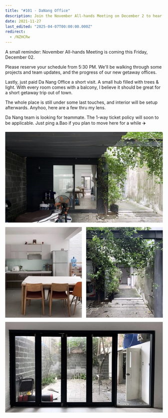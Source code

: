 ```yaml
---
title: "#101 - DaNang Office"
description: Join the November All-hands Meeting on December 2 to hear project updates, team news, and learn about the new Da Nang office and job opportunities.
date: 2021-11-27
last_edited: "2025-04-07T00:00:00.000Z"
redirect:
  - /NZHCRw
---
```


A small reminder: November All-hands Meeting is coming this Friday, December 02.

Please reserve your schedule from 5:30 PM. We'll be walking through some projects and team updates, and the progress of our new getaway offices.

Lastly, just paid Da Nang Office a short visit. A small hub filled with trees & light. With every room comes with a balcony, I believe it should be great for a short getaway trip out of town.

The whole place is still under some last touches, and interior will be setup afterwards. Anyhoo, here are a few thru my lens.

Da Nang team is looking for teammate. The 1-way ticket policy will soon to be applicable. Just ping a.Bao if you plan to move here for a while ✈️

![](assets/notion-image-1744007419212-pc16s.webp)
